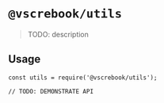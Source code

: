 # `@vscrebook/utils`

> TODO: description

## Usage

```
const utils = require('@vscrebook/utils');

// TODO: DEMONSTRATE API
```
